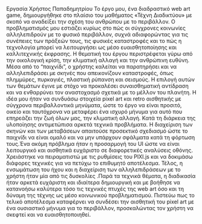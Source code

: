 Εργασία Χρήστος Παπαδημητρίου
Το έργο μου, ένα διαδραστικό web art game, δημιουργήθηκε στο πλαίσιο του μαθήματος «Τέχνη
Διαδικτύου» με σκοπό να αναδείξει την σχέση του ανθρώπου με το περιβάλλον. Ο προβληματισμός
μου εστιάζει κυρίως στο πώς οι σύγχρονες κοινωνίες αλληλεπιδρούν με το φυσικό περιβάλλον, συχνά
αδιαφορώντας για τις συνέπειες των πράξεών τους, τις φυσικές καταστροφές και το πώς η
τεχνολογία μπορεί να λειτουργήσει ως μέσο ευαισθητοποίησης και καλλιτεχνικής έκφρασης. Η
θεματική του έργου περιστρέφεται γύρω από την οικολογική κρίση, την κλιματική αλλαγή και την
ανθρώπινη ευθύνη. Μέσα από το “παιχνίδι”, ο χρήστης καλείται να παρατηρήσει και να
αλληλεπιδράσει με σκηνές που απεικονίζουν καταστροφές, όπως πλημμύρες, πυρκαγιές, πλαστική
ρύπανση και σεισμούς. Η επιλογή αυτών των θεμάτων έγινε με στόχο να προκαλέσει συναισθηματική
αντίδραση και να ενθαρρύνει τον αναστοχασμό σχετικά με το μέλλον του πλανήτη.
Η ιδέα μου ήταν να συνδυάσω στοιχεία pixel art και retro αισθητικής με σύγχρονα περιβαλλοντικά
μηνύματα, ώστε το έργο να είναι προσιτό, οικείο και ταυτόχρονα να μεταφέρει ένα ισχυρό μήνυμα για
αυτό που επηρεάζει την ζωή όλων μας, την κλιματική αλλαγή. Κατά τη διάρκεια της υλοποίησης
αντιμετώπισα αρκετά τεχνικά προβλήματα. Η διαχείριση των σκηνών και των μεταβάσεων απαιτούσε
προσεκτικό σχεδιασμό ώστε το παιχνίδι να είναι ομαλό και να μην υπάρχουν σφάλματα κατά τη
φόρτωση τους.Ένα ακόμη πρόβλημα ήταν η προσαρμογή του UI ώστε να είναι λειτουργικό και
αισθητικά ευχάριστο σε διαφορετικές αναλύσεις οθόνης. Χρειάστηκε να πειραματιστώ με τις
ρυθμίσεις του PIXI.js και να δοκιμάσω διάφορες τεχνικές για να πετύχω το επιθυμητό αποτέλεσμα.
Τέλος, η ενσωμάτωση του ήχου και η διαχείριση των αλληλεπιδράσεων με το χρήστη ήταν μία από τις
δυσκολίες .Παρά τα τεχνικά θέματα, η διαδικασία ήταν αρκετά ευχάριστη και ιδιαίτερα δημιουργική
και με βοήθησε να κατανοήσω καλύτερα τόσο τις τεχνικές πτυχές της web art όσο και τη δύναμη της
τέχνης ως μέσο κοινωνικού προβληματισμού. Πιστεύω πως το τελικό αποτέλεσμα καταφέρνει να
συνδέσει την αισθητική του pixel art με ένα ουσιαστικό μήνυμα για το περιβάλλον, προσκαλώντας τον
χρήστη να σκεφτεί και να ευαισθητοποιηθεί.